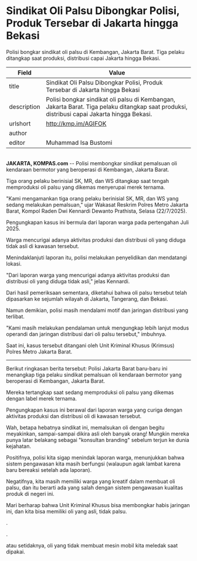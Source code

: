 # Sindikat Oli Palsu Dibongkar Polisi, Produk Tersebar di Jakarta hingga Bekasi

Polisi bongkar sindikat oli palsu di Kembangan, Jakarta Barat. Tiga pelaku ditangkap saat produksi, distribusi capai Jakarta hingga Bekasi.

| Field       | Value                                                       |
|-------------|-------------------------------------------------------------|
| title       | Sindikat Oli Palsu Dibongkar Polisi, Produk Tersebar di Jakarta hingga Bekasi |
| description | Polisi bongkar sindikat oli palsu di Kembangan, Jakarta Barat. Tiga pelaku ditangkap saat produksi, distribusi capai Jakarta hingga Bekasi. |
| urlshort    | http://kmp.im/AGIFOK |
| author      |  |
| editor      | Muhammad Isa Bustomi |

\
**JAKARTA, KOMPAS.com** -- Polisi membongkar sindikat pemalsuan oli kendaraan bermotor yang beroperasi di Kembangan, Jakarta Barat.

Tiga orang pelaku berinisial SK, MR, dan WS ditangkap saat tengah memproduksi oli palsu yang dikemas menyerupai merek ternama.

"Kami mengamankan tiga orang pelaku berinisial SK, MR, dan WS yang sedang melakukan pemalsuan," ujar Wakasat Reskrim Polres Metro Jakarta Barat, Kompol Raden Dwi Kennardi Dewanto Prathista, Selasa (22/7/2025).

Pengungkapan kasus ini bermula dari laporan warga pada pertengahan Juli 2025.

Warga mencurigai adanya aktivitas produksi dan distribusi oli yang diduga tidak asli di kawasan tersebut.

Menindaklanjuti laporan itu, polisi melakukan penyelidikan dan mendatangi lokasi.

"Dari laporan warga yang mencurigai adanya aktivitas produksi dan distribusi oli yang diduga tidak asli," jelas Kennardi.

Dari hasil pemeriksaan sementara, diketahui bahwa oli palsu tersebut telah dipasarkan ke sejumlah wilayah di Jakarta, Tangerang, dan Bekasi.

Namun demikian, polisi masih mendalami motif dan jaringan distribusi yang terlibat.

"Kami masih melakukan pendalaman untuk mengungkap lebih lanjut modus operandi dan jaringan distribusi dari oli palsu tersebut," imbuhnya.

Saat ini, kasus tersebut ditangani oleh Unit Kriminal Khusus (Krimsus) Polres Metro Jakarta Barat.

---
Berikut ringkasan berita tersebut: Polisi Jakarta Barat baru-baru ini menangkap tiga pelaku sindikat pemalsuan oli kendaraan bermotor yang beroperasi di Kembangan, Jakarta Barat.

 Mereka tertangkap saat sedang memproduksi oli palsu yang dikemas dengan label merek ternama.

 Pengungkapan kasus ini berawal dari laporan warga yang curiga dengan aktivitas produksi dan distribusi oli di kawasan tersebut.



Wah, betapa hebatnya sindikat ini, memalsukan oli dengan begitu meyakinkan, sampai-sampai dikira asli oleh banyak orang! Mungkin mereka punya latar belakang sebagai "konsultan branding" sebelum terjun ke dunia kejahatan.

 Positifnya, polisi kita sigap menindak laporan warga, menunjukkan bahwa sistem pengawasan kita masih berfungsi (walaupun agak lambat karena baru bereaksi setelah ada laporan).

 Negatifnya, kita masih memiliki warga yang kreatif dalam membuat oli palsu, dan itu berarti ada yang salah dengan sistem pengawasan kualitas produk di negeri ini.

 Mari berharap bahwa Unit Kriminal Khusus bisa membongkar habis jaringan ini, dan kita bisa memiliki oli yang asli, tidak palsu.

.

.

 atau setidaknya, oli yang tidak membuat mesin mobil kita meledak saat dipakai.
